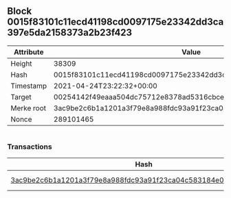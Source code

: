 ## Block 0015f83101c11ecd41198cd0097175e23342dd3ca397e5da2158373a2b23f423

Attribute | Value
--- | ---
Height | 38309
Hash | 0015f83101c11ecd41198cd0097175e23342dd3ca397e5da2158373a2b23f423
Timestamp | 2021-04-24T23:22:32+00:00
Target | 00254142f49eaaa504dc75712e8378ad5316cbcead634704b3734b6271167cc4
Merke root | 3ac9be2c6b1a1201a3f79e8a988fdc93a91f23ca04c583184e0ff9796b34c027
Nonce | 289101465

```

```

### Transactions

Hash | Amount
--- | ---
[3ac9be2c6b1a1201a3f79e8a988fdc93a91f23ca04c583184e0ff9796b34c027](3ac9be2c6b1a1201a3f79e8a988fdc93a91f23ca04c583184e0ff9796b34c027.md) | 10.00000000 SKEPTI 
